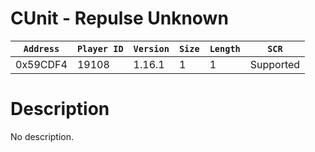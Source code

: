 # CUnit - Repulse Unknown

| `Address` | `Player ID` | `Version` | `Size` | `Length` | `SCR` |
| ---------- | ----------- | --------- | ------ | -------- | ---- |
| 0x59CDF4 | 19108 | 1.16.1 | 1 | 1 | Supported |

# Description

No description.